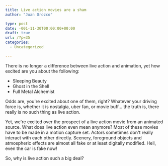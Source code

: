 ```yaml
---
title: Live action movies are a sham
author: "Juan Orozco" 

type: post
date: -001-11-30T00:00:00+00:00
draft: true
url: /?p=35
categories:
  - Uncategorized

---
```

There is no longer a difference between live action and animation, yet how excited are you about the following:

  * Sleeping Beauty
  * Ghost in the Shell
  * Full Metal Alchemist

Odds are, you're excited about one of them, right? Whatever your driving force is, whether it is nostalgia, uber fan, or movie buff... the truth is, there really is no such thing as live action.

Yet, we're excited over the prospect of a live action movie from an animated source. What does live action even mean anymore? Most of these movies have to be made in a motion capture set. Actors sometimes don't really interact with each other directly. Scenery, foreground objects and atmospheric effects are almost all fake or at least digitally modified. Hell, even the car is fake now!

So, why is live action such a big deal?